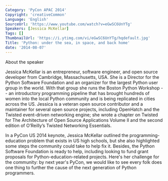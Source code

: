 ```yaml
---
Category: 'PyCon APAC 2014'
Copyright: 'creativeCommon'
Language: 'English'
SourceUrl: 'https://www.youtube.com/watch?v=eGwSC6UnYTg'
Speakers: [Jessica McKellar]
Tags: []
ThumbnailUrl: 'https://i.ytimg.com/vi/eGwSC6UnYTg/hqdefault.jpg'
Title: 'Python: under the sea, in space, and back home'
date: '2014-08-07'
---
```

About the speaker

Jessica McKellar is an entrepreneur, software engineer, and open source developer from Cambridge, Massachusetts, USA. She is a Director for the Python Software Foundation and an organizer for the largest Python user group in the world. With that group she runs the Boston Python Workshop -- an introductory programming pipeline that has brought hundreds of women into the local Python community and is being replicated in cities across the US. Jessica is a veteran open source contributor and a maintainer for several open source projects, including OpenHatch and the Twisted event-driven networking engine; she wrote a chapter on Twisted for The Architecture of Open Source Applications Volume II and the second edition of O’Reilly’s Twisted Networking Essentials.

In a PyCon US 2014 keynote, Jessica McKellar outlined the programming-education problem that exists in US high schools, but she also highlighted some steps the community could take to help fix it. Besides, the Python Software Foundation is ready to help, including looking to fund grant proposals for Python-education-related projects. Here's her challenge for the community: by next year's PyCon, we would like to see every folk does one thing to further the cause of the next generation of Python programmers.
